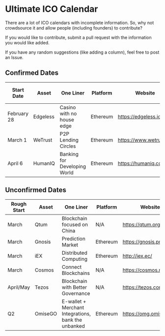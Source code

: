 # Ultimate ICO Calendar
There are a lot of ICO calendars with incomplete information. So, why not crowdsource it and allow people (including founders) to contribute?

If you would like to contribute, submit a pull request with the information you would like added.

If you have any random suggestions (like adding a column), feel free to post an Issue.

## Confirmed Dates

| Start Date  | Asset | One Liner | Platform | Website | Slack Invite Link | Other Community Link
| ------------- | ------------- | ------------- | ------------- | ------------- | ------------- | ------------- |
| February 28 | Edgeless  | Casino with no house edge | Ethereum | https://edgeless.io/ | https://edgelessethcasino.signup.team/ | |
| March 1  | WeTrust  | P2P Lending Circles | Ethereum | https://www.wetrust.io/ | https://www.wetrust.io/slack-invite | |
| April 6  | HumanIQ  | Banking for Developing World | Ethereum | https://humaniq.co/ | http://slack.humaniq.co/ | |

## Unconfirmed Dates

| Rough Start  | Asset | One Liner | Platform | Website | Slack Invite Link | Reddit
| ------------- | ------------- | ------------- | ------------- | ------------- | ------------- | ------------- |
| March | Qtum  | Blockchain focused on China | N/A | https://qtum.org | https://qtumnexus.slack.com | |
| March  | Gnosis  | Prediction Market | Ethereum | https://gnosis.pm/ | https://slack.gnosis.pm/ | |
| March  | iEX  | Distributed Computing | Ethereum | http://iex.ec/ | | |
| March | Cosmos  | Connect Blockchains | N/A | https://cosmos.network | http://slack.cosmos.network/ | |
| April/May | Tezos  | Blockchain with Better Governance | N/A | https://tezos.com/ | http://slack.tezos.com/ | |
| Q2 | OmiseGO  | E-wallet + Merchant Integrations, bank the unbanked | Ethereum | https://omg.omise.co/ | | |

